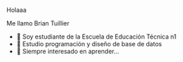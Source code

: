 Holaaa



Me llamo Brian Tuillier
- 🔭 Soy estudiante de la Escuela de Educación Técnica n1
- 🌱 Estudio programación y diseño de base de datos
- 🤔 Siempre interesado en aprender...
